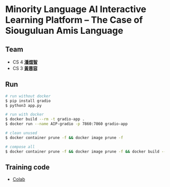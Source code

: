 # Minority Language AI Interactive Learning Platform – The Case of Siouguluan Amis Language

## Team
- CS 4 [__潘煜智__](https://github.com/YCNeo718)
- CS 3 [__黃蓉容__](https://github.com/Zhong220)

## Run
```bash
# run without docker
$ pip install gradio
$ python3 app.py

# run with docker
$ docker build --rm -t gradio-app .
$ docker run --name AIP-gradio -p 7860:7860 gradio-app

# clean unused
$ docker container prune -f && docker image prune -f

# compose all
$ docker container prune -f && docker image prune -f && docker build --rm -t gradio-app . && docker run --name AIP-gradio -p 7860:7860 gradio-app 
```

## Training code
- [Colab](https://colab.research.google.com/drive/1vrkRt4QuIxehGeQKRRDML92yEOJFdjR5?usp=sharing)